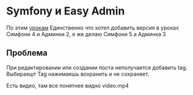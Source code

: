 # Symfony и Easy Admin

По этим [урокам](https://www.youtube.com/watch?v=M-ehiNixBvM&list=PLqhuffi3fiMOA4dBrBHAhfNGlxfA9MCJh&ab_channel=OverSeasMedia)
Единственно что хотел добавить версия в уроках Симфони 4 и Админки 2, я же делаю Симфони 5 а Админка 3

## Проблема
При редактировании или создании поста неполучается добавить tag. Выбираешт Tag нажимаешь вохранить и не сохраняет.

Есть видео, там все понятнее видно video.mp4
